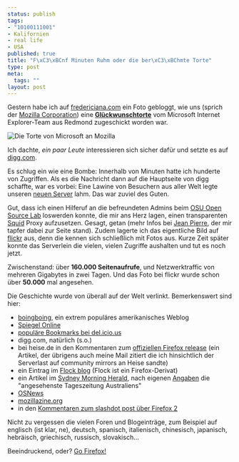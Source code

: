 ```yaml
--- 
status: publish
tags: 
- "10100111001"
- Kalifornien
- real life
- USA
published: true
title: "F\xC3\xBCnf Minuten Ruhm oder die ber\xC3\xBChmte Torte"
type: post
meta: 
  tags: ""
layout: post
---
```

Gestern habe ich auf <a href="http://fredericiana.com">fredericiana.com</a> ein Foto gebloggt, wie uns (sprich der <a href="http://mozilla.com">Mozilla Corporation</a>) eine <strong><a href="http://fredericiana.com/2006/10/24/from-redmond-with-love/">Glückwunschtorte</a></strong> vom Microsoft Internet Explorer-Team aus Redmond zugeschickt worden war.

<img src="http://static.flickr.com/118/278562314_14716c0232_m.jpg" alt="Die Torte von Microsoft an Mozilla" class="centered" />

Ich dachte, <em>ein paar Leute</em> interessieren sich sicher dafür und setzte es auf <a href="http://digg.com/software/Microsoft_sends_congratulation_cake_to_Mozilla">digg.com</a>.

Es schlug ein wie eine Bombe: Innerhalb von Minuten hatte ich hunderte von Zugriffen. Als es die Nachricht dann auf die Hauptseite von digg schaffte, war es vorbei: Eine Lawine von Besuchern aus aller Welt legte unseren <a href="http://fredericiana.de/archives/2006/10/01/virtueller-umzug/">neuen Server</a> lahm. Das war zuviel des Guten.

Gut, dass ich einen Hilferuf an die befreundeten Admins beim <a href="http://osuosl.org">OSU Open Source Lab</a> loswerden konnte, die mir ans Herz lagen, einen transparenten <a href="http://squid.org">Squid</a> Proxy aufzusetzen. Gesagt, getan (mehr Infos bei <a href="http://blog.jeanpierre.de/2006/10/25/and-there-goes-the-neighborhood-was-tun-wenn-diggcom-einen-erwischt/">Jean Pierre</a>, der mir tapfer dabei zur Seite stand). Zudem lagerte ich das eigentliche Bild auf <a href="http://www.flickr.com/photos/jollyjake/278562314/">flickr</a> aus, denn die kennen sich schließlich mit Fotos aus. Kurze Zeit später konnte das Serverlein die vielen, vielen Zugriffe aushalten und tut es noch jetzt.

Zwischenstand: über <strong>160.000 Seitenaufrufe</strong>, und Netzwerktraffic von mehreren Gigabytes in zwei Tagen. Und das Foto bei flickr wurde schon über <strong>50.000</strong> mal angesehen.

Die Geschichte wurde von überall auf der Welt verlinkt. Bemerkenswert sind hier:
<ul>
	<li><a href="http://www.boingboing.net/2006/10/25/msie_sends_a_cake_to.html">boingboing</a>, ein extrem populäres amerikanisches Weblog</li>
	<li><a href="http://www.spiegel.de/netzwelt/web/0,1518,444611,00.html">Spiegel Online</a></li>
	<li><a href="http://del.icio.us/popular/">populäre Bookmarks bei del.icio.us</a></li>
	<li>digg.com, natürlich (s.o.)</li>
	<li>bei heise.de in den Kommentaren zum <a href="http://www.heise.de/newsticker/meldung/79964">offiziellen Firefox release</a> (ein Artikel, der übrigens auch meine Mail zitiert die ich hinsichtlich der Serverlast auf community mirrors an Heise sandte)</li>
	<li>ein Eintrag im <a href="http://flock.com/node/8066">Flock blog</a> (Flock ist ein Firefox-Derivat)</li>
	<li>ein Artikel im <a href="http://www.smh.com.au/news/web/improved-security-for-new-firefox-browser/2006/10/25/1161743792256.html">Sydney Morning Herald</a>, nach eigenen <a href="http://www.smh.com.au/contacts/index.html">Angaben</a> die "angesehenste Tageszeitung Australiens"</li>
	<li><a href="http://osnews.com/comment.php?news_id=16288">OSNews</a></li>
	<li><a href="http://mozillazine.org/talkback.html?article=20112">mozillazine.org</a></li>
	<li>in den <a href="http://slashdot.org/comments.pl?sid=202438&cid=16567230">Kommentaren zum slashdot post über Firefox 2</a></li>
</ul>

Nicht zu vergessen die vielen Foren und Blogeinträge, zum Beispiel auf englisch (ist klar, ne), deutsch, spanisch, italienisch, chinesisch, japanisch, hebräisch, griechisch, russisch, slovakisch...

Beeindruckend, oder? <a href="http://getfirefox.com">Go Firefox!</a>
